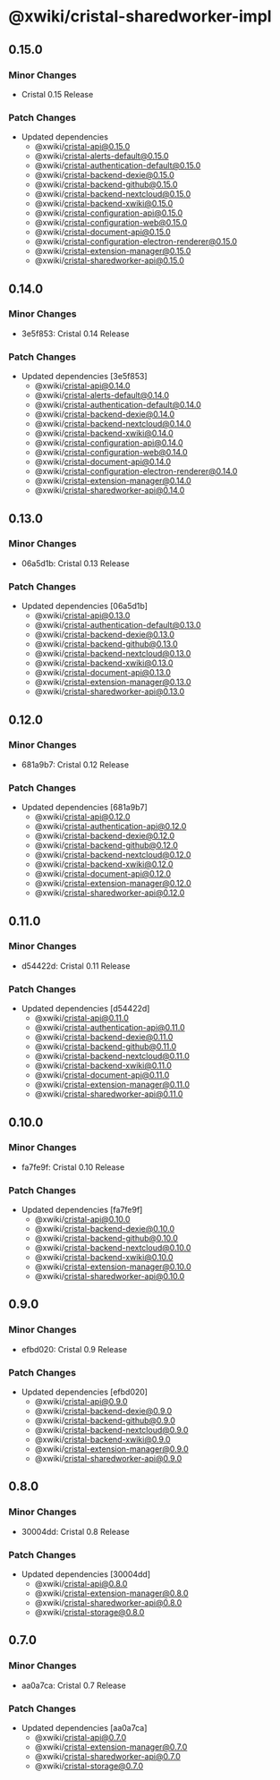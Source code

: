 # @xwiki/cristal-sharedworker-impl

## 0.15.0

### Minor Changes

- Cristal 0.15 Release

### Patch Changes

- Updated dependencies
  - @xwiki/cristal-api@0.15.0
  - @xwiki/cristal-alerts-default@0.15.0
  - @xwiki/cristal-authentication-default@0.15.0
  - @xwiki/cristal-backend-dexie@0.15.0
  - @xwiki/cristal-backend-github@0.15.0
  - @xwiki/cristal-backend-nextcloud@0.15.0
  - @xwiki/cristal-backend-xwiki@0.15.0
  - @xwiki/cristal-configuration-api@0.15.0
  - @xwiki/cristal-configuration-web@0.15.0
  - @xwiki/cristal-document-api@0.15.0
  - @xwiki/cristal-configuration-electron-renderer@0.15.0
  - @xwiki/cristal-extension-manager@0.15.0
  - @xwiki/cristal-sharedworker-api@0.15.0

## 0.14.0

### Minor Changes

- 3e5f853: Cristal 0.14 Release

### Patch Changes

- Updated dependencies [3e5f853]
  - @xwiki/cristal-api@0.14.0
  - @xwiki/cristal-alerts-default@0.14.0
  - @xwiki/cristal-authentication-default@0.14.0
  - @xwiki/cristal-backend-dexie@0.14.0
  - @xwiki/cristal-backend-nextcloud@0.14.0
  - @xwiki/cristal-backend-xwiki@0.14.0
  - @xwiki/cristal-configuration-api@0.14.0
  - @xwiki/cristal-configuration-web@0.14.0
  - @xwiki/cristal-document-api@0.14.0
  - @xwiki/cristal-configuration-electron-renderer@0.14.0
  - @xwiki/cristal-extension-manager@0.14.0
  - @xwiki/cristal-sharedworker-api@0.14.0

## 0.13.0

### Minor Changes

- 06a5d1b: Cristal 0.13 Release

### Patch Changes

- Updated dependencies [06a5d1b]
  - @xwiki/cristal-api@0.13.0
  - @xwiki/cristal-authentication-default@0.13.0
  - @xwiki/cristal-backend-dexie@0.13.0
  - @xwiki/cristal-backend-github@0.13.0
  - @xwiki/cristal-backend-nextcloud@0.13.0
  - @xwiki/cristal-backend-xwiki@0.13.0
  - @xwiki/cristal-document-api@0.13.0
  - @xwiki/cristal-extension-manager@0.13.0
  - @xwiki/cristal-sharedworker-api@0.13.0

## 0.12.0

### Minor Changes

- 681a9b7: Cristal 0.12 Release

### Patch Changes

- Updated dependencies [681a9b7]
  - @xwiki/cristal-api@0.12.0
  - @xwiki/cristal-authentication-api@0.12.0
  - @xwiki/cristal-backend-dexie@0.12.0
  - @xwiki/cristal-backend-github@0.12.0
  - @xwiki/cristal-backend-nextcloud@0.12.0
  - @xwiki/cristal-backend-xwiki@0.12.0
  - @xwiki/cristal-document-api@0.12.0
  - @xwiki/cristal-extension-manager@0.12.0
  - @xwiki/cristal-sharedworker-api@0.12.0

## 0.11.0

### Minor Changes

- d54422d: Cristal 0.11 Release

### Patch Changes

- Updated dependencies [d54422d]
  - @xwiki/cristal-api@0.11.0
  - @xwiki/cristal-authentication-api@0.11.0
  - @xwiki/cristal-backend-dexie@0.11.0
  - @xwiki/cristal-backend-github@0.11.0
  - @xwiki/cristal-backend-nextcloud@0.11.0
  - @xwiki/cristal-backend-xwiki@0.11.0
  - @xwiki/cristal-document-api@0.11.0
  - @xwiki/cristal-extension-manager@0.11.0
  - @xwiki/cristal-sharedworker-api@0.11.0

## 0.10.0

### Minor Changes

- fa7fe9f: Cristal 0.10 Release

### Patch Changes

- Updated dependencies [fa7fe9f]
  - @xwiki/cristal-api@0.10.0
  - @xwiki/cristal-backend-dexie@0.10.0
  - @xwiki/cristal-backend-github@0.10.0
  - @xwiki/cristal-backend-nextcloud@0.10.0
  - @xwiki/cristal-backend-xwiki@0.10.0
  - @xwiki/cristal-extension-manager@0.10.0
  - @xwiki/cristal-sharedworker-api@0.10.0

## 0.9.0

### Minor Changes

- efbd020: Cristal 0.9 Release

### Patch Changes

- Updated dependencies [efbd020]
  - @xwiki/cristal-api@0.9.0
  - @xwiki/cristal-backend-dexie@0.9.0
  - @xwiki/cristal-backend-github@0.9.0
  - @xwiki/cristal-backend-nextcloud@0.9.0
  - @xwiki/cristal-backend-xwiki@0.9.0
  - @xwiki/cristal-extension-manager@0.9.0
  - @xwiki/cristal-sharedworker-api@0.9.0

## 0.8.0

### Minor Changes

- 30004dd: Cristal 0.8 Release

### Patch Changes

- Updated dependencies [30004dd]
  - @xwiki/cristal-api@0.8.0
  - @xwiki/cristal-extension-manager@0.8.0
  - @xwiki/cristal-sharedworker-api@0.8.0
  - @xwiki/cristal-storage@0.8.0

## 0.7.0

### Minor Changes

- aa0a7ca: Cristal 0.7 Release

### Patch Changes

- Updated dependencies [aa0a7ca]
  - @xwiki/cristal-api@0.7.0
  - @xwiki/cristal-extension-manager@0.7.0
  - @xwiki/cristal-sharedworker-api@0.7.0
  - @xwiki/cristal-storage@0.7.0
